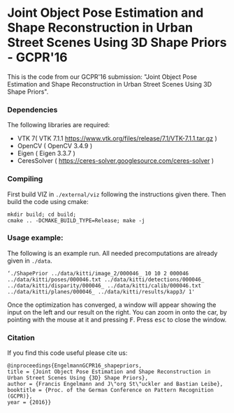 # Joint Object Pose Estimation and Shape Reconstruction in Urban Street Scenes Using 3D Shape Priors - GCPR'16

This is the code from our GCPR'16 submission: "Joint Object Pose Estimation and Shape Reconstruction in Urban Street Scenes Using 3D Shape Priors".

### Dependencies
The following libraries are required:
* VTK 7( VTK 7.1.1 https://www.vtk.org/files/release/7.1/VTK-7.1.1.tar.gz )
* OpenCV ( OpenCV 3.4.9 )
* Eigen ( Eigen 3.3.7 )
* CeresSolver ( https://ceres-solver.googlesource.com/ceres-solver )

### Compiling
First build VIZ in `./external/viz` following the instructions given there.
Then build the code using cmake:
```
mkdir build; cd build;
cmake .. -DCMAKE_BUILD_TYPE=Release; make -j
```

### Usage example:
The following is an example run. All needed precomputations are already given in `./data`.
```
‘./ShapePrior ../data/kitti/image_2/000046_ 10 10 2 000046 ../data/kitti/poses/000046.txt ../data/kitti/detections/000046_ ../data/kitti/disparity/000046_ ../data/kitti/calib/000046.txt ../data/kitti/planes/000046_ ../data/kitti/results/kapp3/ 1' 
```

Once the optimization has converged, a window will appear showing the input on the left and our result on the right.
You can zoom in onto the car, by pointing with the mouse at it and pressing <kbd>F</kbd>.
Press <kbd>esc</kbd> to close the window.

### Citation
If you find this code useful please cite us:
```
@inproceedings{EngelmannGCPR16_shapepriors, 
title = {Joint Object Pose Estimation and Shape Reconstruction in Urban Street Scenes Using {3D} Shape Priors},
author = {Francis Engelmann and J\"org St\"uckler and Bastian Leibe},
booktitle = {Proc. of the German Conference on Pattern Recognition (GCPR)},
year = {2016}}
```
